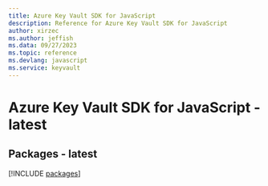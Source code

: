 ```yaml
---
title: Azure Key Vault SDK for JavaScript
description: Reference for Azure Key Vault SDK for JavaScript
author: xirzec
ms.author: jeffish
ms.data: 09/27/2023
ms.topic: reference
ms.devlang: javascript
ms.service: keyvault
---
```

# Azure Key Vault SDK for JavaScript - latest
## Packages - latest
[!INCLUDE [packages](key-vault-index.md)]
